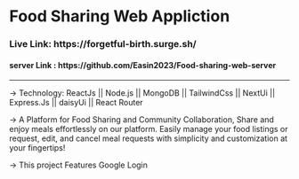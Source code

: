 # Food Sharing Web Appliction
<h3>Live Link:  https://forgetful-birth.surge.sh/</h3>
<h4>server Link : https://github.com/Easin2023/Food-sharing-web-server</h4>
<hr/>
<p>
  -> Technology: ReactJs || Node.js || MongoDB || TailwindCss || NextUi || Express.Js || daisyUi || React Router
</p>
<p>
  ->  A Platform for Food Sharing and Community Collaboration, Share and enjoy meals effortlessly on our platform. Easily manage your food listings or request, edit, and cancel meal requests with simplicity and customization at your fingertips! 
</p>
<p>
  -> This project Features Google Login
</p>
